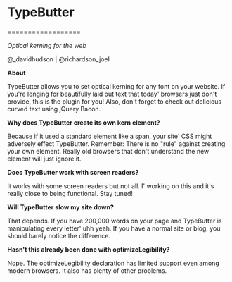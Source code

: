 # TypeButter
==================

_Optical kerning for the web_

@_davidhudson | @richardson_joel

__About__

TypeButter allows you to set optical kerning for any font on your website. If you're longing for beautifully laid out text that today' browsers just don't provide, this is the plugin for you! Also, don't forget to check out delicious curved text using jQuery Bacon.


__Why does TypeButter create its own kern element?__

Because if it used a standard element like a span, your site' CSS might adversely effect TypeButter. Remember: There is no "rule" against creating your own element. Really old browsers that don't understand the new element will just ignore it.


__Does TypeButter work with screen readers?__

It works with some screen readers but not all. I' working on this and it's really close to being functional. Stay tuned!


__Will TypeButter slow my site down?__

That depends. If you have 200,000 words on your page and TypeButter is manipulating every letter' uhh yeah. If you have a normal site or blog, you should barely notice the difference.


__Hasn't this already been done with optimizeLegibility?__ 

Nope. The optimizeLegibility declaration has limited support even among modern browsers. It also has plenty of other problems.